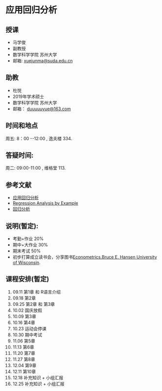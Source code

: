 # 应用回归分析
## 授课
- 马学俊
- 副教授 
- 数学科学学院  苏州大学
- 邮箱: xuejunma@suda.edu.cn
## 助教
- 杜悦
- 2019年学术硕士
- 数学科学学院  苏州大学
- 邮箱： duuuuuyue@163.com
## 时间和地点
周五: 8：00 --12:00 , 逸夫楼 334.
## 答疑时间: 
周二: 09:00-11:00 , 维格堂 113.
## 参考文献
- [应用回归分析](https://item.jd.com/12663576.html)
- 	[Regression Analysis by Example](http://www1.aucegypt.edu/faculty/hadi/RABE5/)
- [回归分析](https://item.jd.com/11197339.html)
## 说明(暂定):
- 考勤+作业 20%
- 期中+大作业 30%
- 期末考试 50%
- 初步打算成立读书会，分享图书[Econometrics.Bruce E. Hansen University of Wisconsin](https://www.ssc.wisc.edu/~bhansen/econometrics/).
## 课程安排(暂定)
1. 09.11 第1章 和 R语言介绍
2. 09.18 第2章 
3. 09.25 第2章 和  第3章
4. 10.02 国庆放假
5. 10.09 第3章
6. 10.16  第4章
7. 10.23  运动会停课
8. 10.30  期中考试
9. 11.06  第5章
10. 11.13  第6章
11. 11.20  第7章
12. 11.27  第8章
13. 12.04   第9章 
14. 12.11  第10章
15. 12.18  补充知识 + 小组汇报
16.  12.25  补充知识 + 小组汇报



